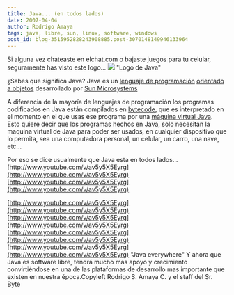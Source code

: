 ```yaml
---
title: Java... (en todos lados)
date: 2007-04-04
author: Rodrigo Amaya
tags: java, libre, sun, linux, software, windows
post_id: blog-3515952828243908885.post-3070148149946133964
---
```


Si alguna vez chateaste en elchat.com o bajaste juegos para tu celular, seguramente has visto este logo...
[![](http://bp0.blogger.com/_ayvorITawE4/RhQO0bQFkCI/AAAAAAAAAPo/Xli7wyZTs1I/s400/Java-logo.gif)](http://bp0.blogger.com/_ayvorITawE4/RhQO0bQFkCI/AAAAAAAAAPo/Xli7wyZTs1I/s1600-h/Java-logo.gif)
"Logo de
Java"

¿Sabes que significa Java? Java es un [lenguaje de programación](http://es.wikipedia.org/wiki/Lenguaje_de_programaci%C3%B3n) [orientado a objetos](http://es.wikipedia.org/wiki/Orientado_a_objetos) desarrollado por [Sun Microsystems](http://es.wikipedia.org/wiki/Sun_Microsystems)

A diferencia de la mayoría de lenguajes de programación los programas codificados en Java están compilados en [bytecode](http://es.wikipedia.org/wiki/Bytecode), que es interpretado en el momento en el que usas ese programa por una [máquina virtual Java](http://es.wikipedia.org/wiki/M%C3%A1quina_virtual_Java). Esto quiere decir que los programas hechos en Java, solo necesitan la maquina virtual de Java para poder ser usados, en cualquier dispositivo que lo permita, sea una computadora personal, un celular, un carro, una nave, etc...

Por eso se dice usualmente que Java esta en todos lados...
[http://www.youtube.com/v/av5y5X5Eyrg](http://www.youtube.com/v/av5y5X5Eyrg) [http://www.youtube.com/v/av5y5X5Eyrg](http://www.youtube.com/v/av5y5X5Eyrg)

[http://www.youtube.com/v/av5y5X5Eyrg](http://www.youtube.com/v/av5y5X5Eyrg) [http://www.youtube.com/v/av5y5X5Eyrg](http://www.youtube.com/v/av5y5X5Eyrg) [http://www.youtube.com/v/av5y5X5Eyrg](http://www.youtube.com/v/av5y5X5Eyrg) [http://www.youtube.com/v/av5y5X5Eyrg](http://www.youtube.com/v/av5y5X5Eyrg)
"Java everywhere"
Y ahora que Java es software libre, tendrá mucho mas apoyo y crecimiento convirtiéndose en una de las plataformas de desarrollo mas importante que existen en nuestra época.Copyleft Rodrigo S. Amaya C. y el staff del Sr. Byte